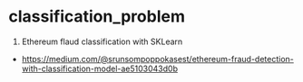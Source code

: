 # classification_problem
1. Ethereum flaud classification with SKLearn
- https://medium.com/@srunsompoppokasest/ethereum-fraud-detection-with-classification-model-ae5103043d0b
